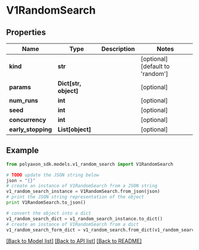 # V1RandomSearch


## Properties
Name | Type | Description | Notes
------------ | ------------- | ------------- | -------------
**kind** | **str** |  | [optional] [default to 'random']
**params** | **Dict[str, object]** |  | [optional] 
**num_runs** | **int** |  | [optional] 
**seed** | **int** |  | [optional] 
**concurrency** | **int** |  | [optional] 
**early_stopping** | **List[object]** |  | [optional] 

## Example

```python
from polyaxon_sdk.models.v1_random_search import V1RandomSearch

# TODO update the JSON string below
json = "{}"
# create an instance of V1RandomSearch from a JSON string
v1_random_search_instance = V1RandomSearch.from_json(json)
# print the JSON string representation of the object
print V1RandomSearch.to_json()

# convert the object into a dict
v1_random_search_dict = v1_random_search_instance.to_dict()
# create an instance of V1RandomSearch from a dict
v1_random_search_form_dict = v1_random_search.from_dict(v1_random_search_dict)
```
[[Back to Model list]](../README.md#documentation-for-models) [[Back to API list]](../README.md#documentation-for-api-endpoints) [[Back to README]](../README.md)



